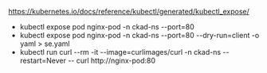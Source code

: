 https://kubernetes.io/docs/reference/kubectl/generated/kubectl_expose/
- kubectl expose pod nginx-pod -n ckad-ns --port=80
- kubectl expose pod nginx-pod -n ckad-ns --port=80 --dry-run=client -o yaml > se.yaml
- kubectl run curl --rm -it --image=curlimages/curl -n ckad-ns --restart=Never -- curl http://nginx-pod:80
